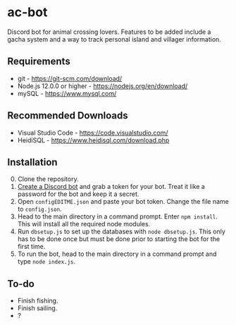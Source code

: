 # ac-bot
Discord bot for animal crossing lovers. Features to be added include a gacha system and a way to track personal island and villager information.

## Requirements
- git - https://git-scm.com/download/
- Node.js 12.0.0 or higher - https://nodejs.org/en/download/
- mySQL - https://www.mysql.com/

## Recommended Downloads
- Visual Studio Code - https://code.visualstudio.com/
- HeidiSQL - https://www.heidisql.com/download.php

## Installation
0. Clone the repository.
1. [Create a Discord bot](https://discordapp.com/developers/applications/me) and grab a token for your bot. Treat it like a password for the bot and keep it a secret.
2. Open `configEDITME.json` and paste your bot token. Change the file name to `config.json`.
3. Head to the main directory in a command prompt. Enter `npm install`. This will install all the required node modules.
4. Run `dbsetup.js` to set up the databases with `node dbsetup.js`. This only has to be done once but must be done prior to starting the bot for the first time.
5. To run the bot, head to the main directory in a command prompt and type `node index.js`.

## To-do
- Finish fishing.
- Finish sailing.
- ?